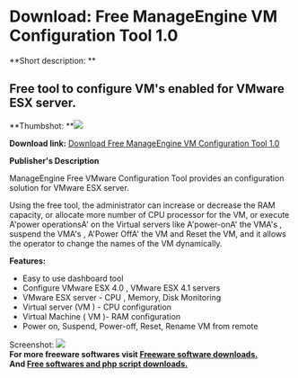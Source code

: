 # Download: Free ManageEngine VM Configuration Tool 1.0

**Short description: **

## Free tool to configure VM's enabled for VMware ESX server.

  
**Thumbshot: **![](http://www.freewarefiles.com/screenshot/freevmconfgtool_md.jpg)   
  
**Download link:** [Download Free ManageEngine VM Configuration Tool 1.0](http://freesoftwares.boysofts.com/Free-ManageEngine-VM-Configuration-Tool_program_67402.html)  
  

**Publisher's Description**  
  

ManageEngine Free VMware Configuration Tool provides an configuration solution
for VMware ESX server.

Using the free tool, the administrator can increase or decrease the RAM
capacity, or allocate more number of CPU processor for the VM, or execute
A'power operationsA' on the Virtual servers like A'power-onA' the VMA's ,
suspend the VMA's , A'Power OffA' the VM and Reset the VM, and it allows the
operator to change the names of the VM dynamically.

**Features:**

  * Easy to use dashboard tool 
  * Configure VMware ESX 4.0 , VMware ESX 4.1 servers 
  * VMware ESX server - CPU , Memory, Disk Monitoring 
  * Virtual server (VM ) - CPU configuration 
  * Virtual Machine ( VM )- RAM configuration 
  * Power on, Suspend, Power-off, Reset, Rename VM from remote 

  
  
Screenshot: ![](http://www.freewarefiles.com/screenshot/freevmconfgtool.jpg)  
**For more freeware softwares visit [Freeware software downloads.](http://freesoftwares.boysofts.com/)**   
**And [Free softwares and php script downloads.](http://www.boysofts.com/)**

